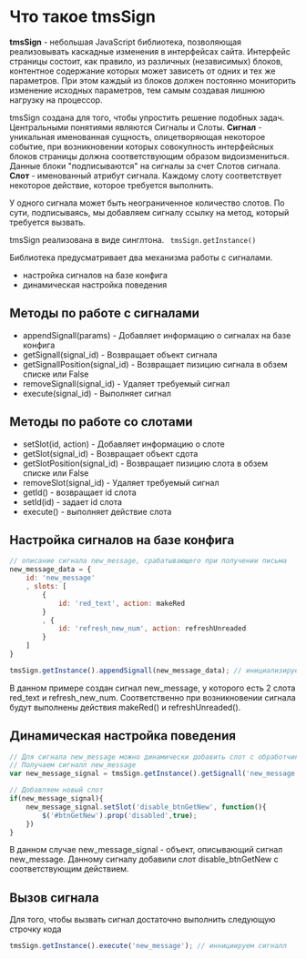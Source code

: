 # Что такое tmsSign

**tmsSign** - небольшая JavaScript библиотека, позволяющая реализовывать каскадные изменения в интерфейсах сайта. 
Интерфейс страницы состоит, как правило, из различных (независимых) блоков, контентное содержание которых может зависеть от одних и тех же параметров. 
При этом каждый  из блоков должен постоянно мониторить изменение исходных параметров, тем самым создавая лишнюю нагрузку на процессор.

tmsSign создана для того, чтобы упростить решение подобных задач. Центральными понятиями являются Сигналы и Слоты. 
**Сигнал** - уникальная именованная сущность, олицетворяющая некоторое событие, при возникновении которых совокупность интерфейсных блоков страницы должна соответствующим образом видоизмениться. Данные блоки "подписываются" на сигналы за счет Слотов сигнала. 
**Слот** - именованный атрибут сигнала. Каждому слоту соответствует некоторое действие, которое требуется выполнить.

У одного сигнала может быть неограниченное количество слотов. По сути, подписываясь, мы добавляем сигналу ссылку на метод, который требуется вызвать.

tmsSign реализована в виде синглтона. 
` tmsSign.getInstance()`

Библиотека предусматривает два механизма работы с сигналами.

* настройка сигналов на базе конфига
* динамическая настройка поведения

## Методы по работе с сигналами
- appendSignall(params) - Добавляет информацию о сигналах на базе конфига
- getSignall(signal_id) - Возвращает объект сигнала
- getSignallPosition(signal_id) - Возвращает пизицию сигнала в обзем списке или False
- removeSignall(signal_id) - Удаляет требуемый сигнал
- execute(signal_id) - Выполняет сигнал

## Методы по работе со слотами
- setSlot(id, action) - Добавляет информацию о слоте
- getSlot(signal_id) - Возвращает объект сдота
- getSlotPosition(signal_id) - Возвращает пизицию слота в обзем списке или False
- removeSlot(signal_id) - Удаляет требуемый сигнал
- getId() - возвращает id слота
- setId(id) - задает id слота
- execute() - выполняет действие слота

## Настройка сигналов на базе конфига

```javascript
// описание сигнала new_message, срабатывающего при получении письма
new_message_data = {
    id: 'new_message'
    , slots: [
        {
            id: 'red_text', action: makeRed
        }
        , {
            id: 'refresh_new_num', action: refreshUnreaded
        }
    ]
}

tmsSign.getInstance().appendSignall(new_message_data); // инициализируем сигналл
```

В данном примере создан сигнал new_message, у которого есть 2 слота red_text и refresh_new_num. 
Соответственно при возникновении сигнала будут выполнены действия makeRed() и refreshUnreaded().

## Динамическая настройка поведения

```javascript
// Для сигнала new_message можно динамически добавить слот с обработчиком
// Получаем сигналл new_message
var new_message_signal = tmsSign.getInstance().getSignall('new_message');

// Добавляем новый слот
if(new_message_signal){
    new_message_signal.setSlot('disable_btnGetNew', function(){
        $('#btnGetNew').prop('disabled',true);
    })
}
```

В данном случае new_message_signal - объект, описывающий сигнал new_message. Данному сигналу добавили слот disable_btnGetNew c соответствующим действием.

## Вызов сигнала

Для того, чтобы вызвать сигнал достаточно выполнить следующую строчку кода

```javascript
tmsSign.getInstance().execute('new_message'); // иннициируем сигналл
```

